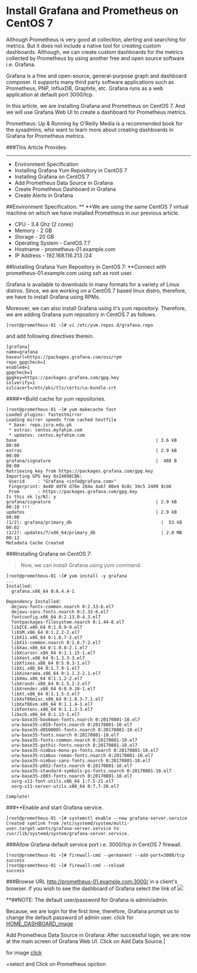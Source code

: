 # Install Grafana and Prometheus on CentOS 7 #

Although Prometheus is very good at collection, alerting and searching for metrics. But it does not include a native tool for creating custom dashboards. Although, we can create custom dashboards for the metrics collected by Prometheus by using another free and open source software i.e. Grafana.

Grafana is a free and open-source, general-purpose graph and dashboard composer. It supports many third party software applications such as Prometheus, PNP, InfluxDB, Graphite, etc. Grafana runs as a web application at default port 3000/tcp.

In this article, we are installing Grafana and Prometheus on CentOS 7. And we will use Grafana Web UI to create a dashboard for Prometheus metrics.

Prometheus: Up & Running by O'Reilly Media is a recommended book for the sysadmins, who want to learn more about creating dashboards in Grafana for Prometheus metrics.

###This Article Provides:
***
* Environment Specification
* Installing Grafana Yum Repository in CentOS 7
* Installing Grafana on CentOS 7
* Add Prometheus Data Source in Grafana
* Create Prometheus Dashboard in Grafana
* Create Alerts in Grafana


##Environment Specification:
**
**We are using the same CentOS 7 virtual machine on which we have installed Prometheus in our previous article.

* CPU - 3.4 Ghz (2 cores)
* Memory - 2 GB
* Storage - 20 GB
* Operating System - CentOS 7.7
* Hostname - prometheus-01.example.com
* IP Address - 192.168.116.213 /24

##Installing Grafana Yum Repository in CentOS 7:
**Connect with prometheus-01.example.com using ssh as root user.

Grafana is available to downloads in many formats for a variety of Linux distros. Since, we are working on a CentOS 7 based linux distro, therefore, we have to install Grafana using RPMs.

Moreover, we can also install Grafana using it's yum repository. Therefore, we are adding Grafana yum repository in CentOS 7 as follows.

```
[root@prometheus-01 ~]# vi /etc/yum.repos.d/grafana.repo
```
and add following directives therein.
```
[grafana]
name=grafana
baseurl=https://packages.grafana.com/oss/rpm
repo_gpgcheck=1
enabled=1
gpgcheck=1
gpgkey=https://packages.grafana.com/gpg.key
sslverify=1
sslcacert=/etc/pki/tls/certs/ca-bundle.crt

```
####**Build cache for yum repositories.
```
[root@prometheus-01 ~]# yum makecache fast
Loaded plugins: fastestmirror
Loading mirror speeds from cached hostfile
 * base: repo.isra.edu.pk
 * extras: centos.myfahim.com
 * updates: centos.myfahim.com
base                                                     | 3.6 kB     00:00
extras                                                   | 2.9 kB     00:00
grafana/signature                                        |  488 B     00:00
Retrieving key from https://packages.grafana.com/gpg.key
Importing GPG key 0x24098CB6:
 Userid     : "Grafana <info@grafana.com>"
 Fingerprint: 4e40 ddf6 d76e 284a 4a67 80e4 8c8c 34c5 2409 8cb6
 From       : https://packages.grafana.com/gpg.key
Is this ok [y/N]: y
grafana/signature                                        | 2.9 kB     00:10 !!!
updates                                                  | 2.9 kB     00:00
(1/2): grafana/primary_db                                  |  53 kB   00:02
(2/2): updates/7/x86_64/primary_db                         | 2.8 MB   00:12
Metadata Cache Created
```

###Installing Grafana on CentOS 7:
 > Now, we can install Grafana using yum command.
```
[root@prometheus-01 ~]# yum install -y grafana
...
Installed:
  grafana.x86_64 0:6.4.4-1

Dependency Installed:
  dejavu-fonts-common.noarch 0:2.33-6.el7
  dejavu-sans-fonts.noarch 0:2.33-6.el7
  fontconfig.x86_64 0:2.13.0-4.3.el7
  fontpackages-filesystem.noarch 0:1.44-8.el7
  libICE.x86_64 0:1.0.9-9.el7
  libSM.x86_64 0:1.2.2-2.el7
  libX11.x86_64 0:1.6.7-2.el7
  libX11-common.noarch 0:1.6.7-2.el7
  libXau.x86_64 0:1.0.8-2.1.el7
  libXcursor.x86_64 0:1.1.15-1.el7
  libXext.x86_64 0:1.3.3-3.el7
  libXfixes.x86_64 0:5.0.3-1.el7
  libXi.x86_64 0:1.7.9-1.el7
  libXinerama.x86_64 0:1.1.3-2.1.el7
  libXmu.x86_64 0:1.1.2-2.el7
  libXrandr.x86_64 0:1.5.1-2.el7
  libXrender.x86_64 0:0.9.10-1.el7
  libXt.x86_64 0:1.1.5-3.el7
  libXxf86misc.x86_64 0:1.0.3-7.1.el7
  libXxf86vm.x86_64 0:1.1.4-1.el7
  libfontenc.x86_64 0:1.1.3-3.el7
  libxcb.x86_64 0:1.13-1.el7
  urw-base35-bookman-fonts.noarch 0:20170801-10.el7
  urw-base35-c059-fonts.noarch 0:20170801-10.el7
  urw-base35-d050000l-fonts.noarch 0:20170801-10.el7
  urw-base35-fonts.noarch 0:20170801-10.el7
  urw-base35-fonts-common.noarch 0:20170801-10.el7
  urw-base35-gothic-fonts.noarch 0:20170801-10.el7
  urw-base35-nimbus-mono-ps-fonts.noarch 0:20170801-10.el7
  urw-base35-nimbus-roman-fonts.noarch 0:20170801-10.el7
  urw-base35-nimbus-sans-fonts.noarch 0:20170801-10.el7
  urw-base35-p052-fonts.noarch 0:20170801-10.el7
  urw-base35-standard-symbols-ps-fonts.noarch 0:20170801-10.el7
  urw-base35-z003-fonts.noarch 0:20170801-10.el7
  xorg-x11-font-utils.x86_64 1:7.5-21.el7
  xorg-x11-server-utils.x86_64 0:7.7-20.el7

Complete!
```
 ###**Enable and start Grafana service.
```
[root@prometheus-01 ~]# systemctl enable --now grafana-server.service
Created symlink from /etc/systemd/system/multi-user.target.wants/grafana-server.service to /usr/lib/systemd/system/grafana-server.service.

```
  ###Allow Grafana default service port i.e. 3000/tcp in CentOS 7 firewall.
```
[root@prometheus-01 ~]# firewall-cmd --permanent --add-port=3000/tcp
success
[root@prometheus-01 ~]# firewall-cmd --reload
success
```

###Browse URL http://prometheus-01.example.com:3000/ in a client's browser.
if you wish to see the dashboard of Grafana select the link of ![](https://4.bp.blogspot.com/-DQVVbrg95tU/XcQtfZRuHTI/AAAAAAAAGxY/9ol0JYx6QCApwsCTm--uHweWuJdqMrp-gCLcBGAsYHQ/s1600/01-grafana-web-ui-login.png)

**##NOTE: The default user/password for Grafana is admin/admin.

Because, we are login for the first time, therefore, Grafana prompt us to change the default password of admin user. click for [HOME_DASHBOARD_image](https://1.bp.blogspot.com/-kKGhrwNAvf4/XcQtgnk0HCI/AAAAAAAAGxs/EqdQlcgVXvoZrObZPw56M5qmiSiJdpPLQCLcBGAsYHQ/s1600/03-grafana-home-dashboard.png)

Add Prometheus Data Source in Grafana:
After successful login, we are now at the main screen of Grafana Web UI.
Click on Add Data Source.|

for image [click](https://1.bp.blogspot.com/-7zm5eeJxy4s/XcQthI4vvdI/AAAAAAAAGxw/4TKGE6001S0n9IbUNz7yCtsiJp6S9e7lgCLcBGAsYHQ/s1600/04-grafana-add-data-source.jpg)

+select and Click on Prometheus opction

     
         







